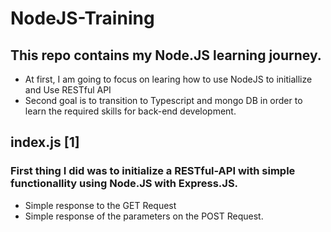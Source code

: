 # NodeJS-Training

## This repo contains my Node.JS learning journey.

- At first, I am going to focus on learing how to use NodeJS to initiallize and Use RESTful API
- Second goal is to transition to Typescript and mongo DB in order to learn the required skills for back-end development.

## index.js [1]

### First thing I did was to initialize a RESTful-API with simple functionallity using Node.JS with Express.JS.  
- Simple response to the GET Request
- Simple response of the parameters on the POST Request.
